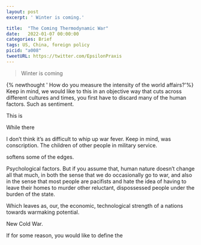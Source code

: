 ```yaml
---
layout: post
excerpt: ' Winter is coming.'

title:  "The Coming Thermodynamic War"
date:   2022-01-07 00:00:00
categories: Brief
tags: US, China, foreign policy
picid: "a008"
tweetURL: https://twitter.com/EpsilonPraxis
---
```


> Winter is coming

{% newthought ' How do you measure the intensity of the world affairs?'%} Keep in mind, we would like to this in an objective way that cuts across different cultures and times, you first have to discard many of the human factors. Such as sentiment.

This is 



While there

I don’t think it’s as difficult to whip up war fever. Keep in mind, was conscription. The children of other people in military service.

softens some of the edges. 



Psychological factors. But if you assume that, human nature doesn’t change all that much, in both the sense that we do occasionally go to war, and also in the sense that most people are pacifists and hate the idea of having to leave their homes to murder other reluctant, dispossessed people under the burden of the state.

Which leaves as, our, the economic, technological strength of a nations towards warmaking potential.

New Cold War.  

If for some reason, you would like to define the





<!-- 

sd

-->
